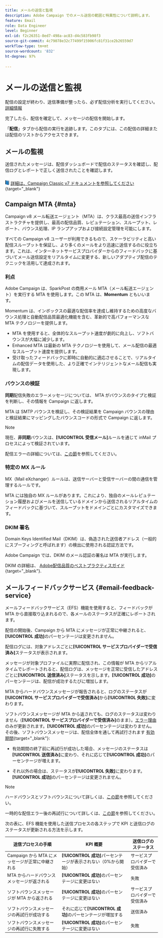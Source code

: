 ```yaml
---
title: メールの送信と監視
description: Adobe Campaign でのメール送信の範囲と特異性について説明します。
feature: Email
role: Data Engineer
level: Beginner
exl-id: f2c26351-8ed7-498a-ac83-d4c583fb98f3
source-git-commit: 4c79078e32c77499f15906fc81f31ce2b26559d7
workflow-type: tm+mt
source-wordcount: '832'
ht-degree: 97%

---
```



# メールの送信と監視

配信の設定が終わり、送信準備が整ったら、必ず配信分析を実行してください。[詳細情報](delivery-analysis.md)

完了したら、配信を確定して、メッセージの配信を開始します。

「**配信**」タブから配信の実行を追跡します。このタブには、この配信の詳細または配信のリストからアクセスできます。

## メールの監視

送信されたメッセージは、配信ダッシュボードで配信のステータスを確認し、配信ログとレポートで正しく送信されたことを確認します。

![](../assets/do-not-localize/book.png) [詳細は、Campaign Classic v7 ドキュメントを参照してください](https://experienceleague.adobe.com/docs/campaign-classic/using/sending-messages/key-steps-when-creating-a-delivery/delivery-bestpractices/track-and-monitor.html?lang=ja){target="_blank"}


## Campaign MTA {#mta}

Campaign v8 メール転送エージェント（MTA）は、クラス最高の送信インフラストラクチャを提供し、最高の配信品質、レピュテーション、スループット、レポート、バウンス処理、IP ランプアップおよび接続設定管理を可能にします。

すべての Campaign v8 ユーザーが利用できるもので、スケーラビリティと高い配信スループットを保証し、より多くのメールをより迅速に送信するのに役立ちます。これは、インターネットサービスプロバイダーからのフィードバックに基づいてメール送信設定をリアルタイムに変更する、新しいアダプティブ配信のテクニックを活用して達成されます。

### 利点

Adobe Campaign は、SparkPost の商用メール MTA（メール転送エージェント）を実行する MTA を使用します。この MTA は、**Momentum** ともいいます。

Momentum は、インボックスの最適な配信率を達成し維持するための高度なバウンス処理と自動配信品質最適化機能を含む、革新的で高パフォーマンスな MTA テクノロジーを提供します。

*  MTA を使用すると、全体的なスループット速度が劇的に向上し、ソフトバウンスが大幅に減少します。
* Enhanced MTA は最新の MTA テクノロジーを使用して、メール配信の最適なスループット速度を提供します。
* 受け取ったフィードバックに即時に自動的に適応させることで、リアルタイムの配信データを使用した、より正確でインテリジェントなメール配信も実現します。

### バウンスの検証

**同期**&#x200B;配信失敗のエラーメッセージについては、 MTA がバウンスのタイプと検証を判断し、その情報を Campaign に返します。

MTA は SMTP バウンスを検証し、その検証結果を Campaign バウンスの理由と検証結果にマッピングしたバウンスコードの形式で Campaign に返します。

>[!NOTE]
>
>現在、**非同期**&#x200B;バウンスは、**[!UICONTROL 受信メール]**&#x200B;ルールを通じて inMail プロセスによって検証されています。

配信エラーの詳細については、[この節](delivery-failures.md)を参照してください。


### 特定の MX ルール

MX（Mail eXchanger）ルールは、送信サーバーと受信サーバーの間の通信を管理するルールです。

MTA には独自の MX ルールがあります。これにより、独自のメールレピュテーション履歴およびメールを送信しているドメインから送信されるリアルタイムのフィードバックに基づいて、スループットをドメインごとにカスタマイズできます。

### DKIM 署名

Domain Keys Identified Mail（DKIM）は、偽造された送信者アドレス（一般的にスプーフィングと呼ばれます）の検出に使用される認証方法です。

Adobe Campaign では、DKIM のメール認証の署名は MTA が実行します。

DKIM の詳細は、 [Adobe配信品質のベストプラクティスガイド](https://experienceleague.adobe.com/docs/deliverability-learn/deliverability-best-practice-guide/transition-process/infrastructure.html?lang=ja#authentication){target="_blank"}.

## メールフィードバックサービス {#email-feedback-service}

メールフィードバックサービス（EFS）機能を使用すると、フィードバックが MTA から直接取り込まれるので、各メールのステータスが正確にレポートされます。

配信の開始後、Campaign から MTA にメッセージが正常に中継されると、**[!UICONTROL 成功]**&#x200B;のパーセンテージは変更されません。

配信ログには、対象アドレスごとに&#x200B;**[!UICONTROL サービスプロバイダーで受信済み]**&#x200B;ステータスが表示されます。

メッセージが対象プロファイルに実際に配信され、この情報が MTA からリアルタイムでレポートされると、配信ログは、メッセージを正常に受信したアドレスごとに&#x200B;**[!UICONTROL 送信済み]**&#x200B;ステータスを示します。**[!UICONTROL 成功]**&#x200B;のパーセンテージは、配信が成功するたびに増加します。

MTA からハードバウンスメッセージが報告されると、ログのステータスが&#x200B;**[!UICONTROL サービスプロバイダーで受信済み]**&#x200B;から&#x200B;**[!UICONTROL 失敗]**<!-- and the **[!UICONTROL Bounces + errors]** percentage is increased accordingly-->に変わります。

ソフトバウンスメッセージが MTA から返されても、ログのステータスは変わりません（**[!UICONTROL サービスプロバイダーで受信済み]**&#x200B;のまま）。[エラー理由](delivery-failures.md#delivery-failure-reasons)のみが更新されます<!-- and the **[!UICONTROL Bounces + errors]** percentage is increased accordingly-->。**[!UICONTROL 成功]**&#x200B;のパーセンテージは変わりません。その後、ソフトバウンスメッセージは、配信全体を通して再試行されます [有効期間](https://experienceleague.adobe.com/docs/campaign-classic/using/sending-messages/key-steps-when-creating-a-delivery/steps-sending-the-delivery.html?lang=ja#defining-validity-period){target="_blank"}:

* 有効期間の終了前に再試行が成功した場合、メッセージのステータスは&#x200B;**[!UICONTROL 送信済み]**&#x200B;に変わり、それに応じて&#x200B;**[!UICONTROL 成功]**&#x200B;のパーセンテージが増えます。

* それ以外の場合は、ステータスが&#x200B;**[!UICONTROL 失敗]**&#x200B;に変わります。**[!UICONTROL 成功]**<!--and **[!UICONTROL Bounces + errors]** -->のパーセンテージは変更されません。

>[!NOTE]
>
>ハードバウンスとソフトバウンスについて詳しくは、[この節](delivery-failures.md#delivery-failure-reasons)を参照してください。
>
>一時的な配信エラー後の再試行について詳しくは、[この節](delivery-failures.md#retries)を参照してください。

次の表に、EFS 機能を使用した送信プロセスの各ステップで KPI と送信ログのステータスが更新される方法を示します。

| 送信プロセスの手順 | KPI 概要 | 送信ログのステータス |
|--- |--- |--- |
| Campaign から MTA にメッセージが正常に中継される | **[!UICONTROL 成功]**&#x200B;パーセンテージが表示されない（0%から開始） | サービスプロバイダーで受信済み |
| MTA からハードバウンスメッセージが返される | **[!UICONTROL 成功]**&#x200B;のパーセンテージに変更はない | 失敗 |
| ソフトバウンスメッセージが MTA から返される | **[!UICONTROL 成功]**&#x200B;のパーセンテージに変更はない | サービスプロバイダーで受信済み |
| ソフトバウンスメッセージの再試行が成功する | それに応じて&#x200B;**[!UICONTROL 成功]**&#x200B;のパーセンテージが増加する | 送信済み |
| ソフトバウンスメッセージの再試行に失敗する | **[!UICONTROL 成功]**&#x200B;のパーセンテージに変更はない | 失敗 |
